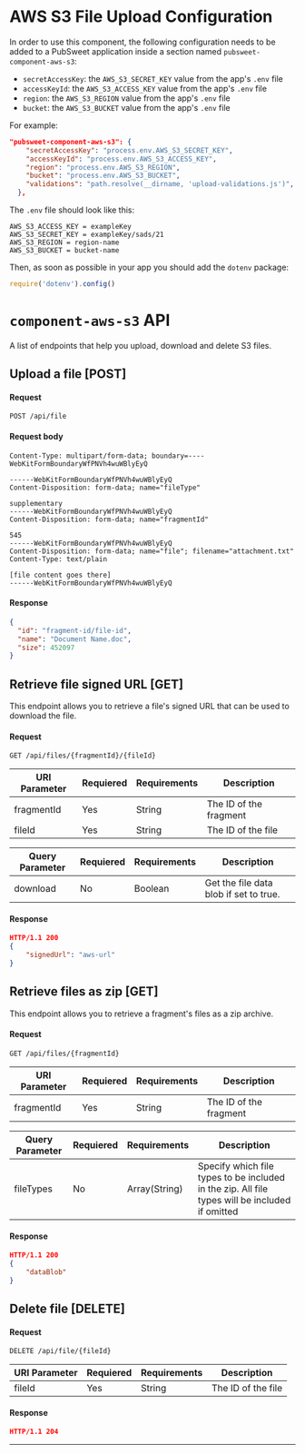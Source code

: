 # AWS S3 File Upload Configuration

In order to use this component, the following configuration needs to be added to a PubSweet application inside a section named `pubsweet-component-aws-s3`:

* `secretAccessKey`: the `AWS_S3_SECRET_KEY` value from the app's `.env` file
* `accessKeyId`: the `AWS_S3_ACCESS_KEY` value from the app's `.env` file
* `region`: the `AWS_S3_REGION` value from the app's `.env` file
* `bucket`: the `AWS_S3_BUCKET` value from the app's `.env` file

For example:

```json
"pubsweet-component-aws-s3": {
    "secretAccessKey": "process.env.AWS_S3_SECRET_KEY",
    "accessKeyId": "process.env.AWS_S3_ACCESS_KEY",
    "region": "process.env.AWS_S3_REGION",
    "bucket": "process.env.AWS_S3_BUCKET",
    "validations": "path.resolve(__dirname, 'upload-validations.js')",
  },
```

The `.env` file should look like this:

```shell
AWS_S3_ACCESS_KEY = exampleKey
AWS_S3_SECRET_KEY = exampleKey/sads/21
AWS_S3_REGION = region-name
AWS_S3_BUCKET = bucket-name
```

Then, as soon as possible in your app you should add the `dotenv` package:

```js
require('dotenv').config()
```

# `component-aws-s3` API

A list of endpoints that help you upload, download and delete S3 files.

## Upload a file [POST]

#### Request

`POST /api/file`

#### Request body

```
Content-Type: multipart/form-data; boundary=----WebKitFormBoundaryWfPNVh4wuWBlyEyQ

------WebKitFormBoundaryWfPNVh4wuWBlyEyQ
Content-Disposition: form-data; name="fileType"

supplementary
------WebKitFormBoundaryWfPNVh4wuWBlyEyQ
Content-Disposition: form-data; name="fragmentId"

545
------WebKitFormBoundaryWfPNVh4wuWBlyEyQ
Content-Disposition: form-data; name="file"; filename="attachment.txt"
Content-Type: text/plain

[file content goes there]
------WebKitFormBoundaryWfPNVh4wuWBlyEyQ
```

#### Response

```json
{
  "id": "fragment-id/file-id",
  "name": "Document Name.doc",
  "size": 452097
}
```

## Retrieve file signed URL [GET]

This endpoint allows you to retrieve a file's signed URL that can be used to download the file.

#### Request

`GET /api/files/{fragmentId}/{fileId}`

| URI Parameter | Requiered | Requirements | Description            |
| ------------- | --------- | ------------ | ---------------------- |
| fragmentId    | Yes       | String       | The ID of the fragment |
| fileId        | Yes       | String       | The ID of the file     |

| Query Parameter | Requiered | Requirements | Description                            |
| --------------- | --------- | ------------ | -------------------------------------- |
| download        | No        | Boolean      | Get the file data blob if set to true. |

#### Response

```json
HTTP/1.1 200
{
	"signedUrl": "aws-url"
}
```

## Retrieve files as zip [GET]

This endpoint allows you to retrieve a fragment's files as a zip archive.

#### Request

`GET /api/files/{fragmentId}`

| URI Parameter | Requiered | Requirements | Description            |
| ------------- | --------- | ------------ | ---------------------- |
| fragmentId    | Yes       | String       | The ID of the fragment |

| Query Parameter | Requiered | Requirements  | Description                                                                                    |
| --------------- | --------- | ------------- | ---------------------------------------------------------------------------------------------- |
| fileTypes       | No        | Array(String) | Specify which file types to be included in the zip. All file types will be included if omitted |

#### Response

```json
HTTP/1.1 200
{
	"dataBlob"
}
```

## Delete file [DELETE]

#### Request

`DELETE /api/file/{fileId}`

| URI Parameter | Requiered | Requirements | Description        |
| ------------- | --------- | ------------ | ------------------ |
| fileId        | Yes       | String       | The ID of the file |

#### Response

```json
HTTP/1.1 204
```

---
